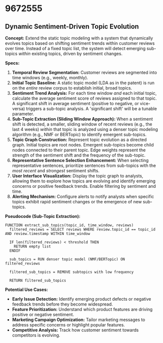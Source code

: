 # 9672555

## Dynamic Sentiment-Driven Topic Evolution

**Concept:** Extend the static topic modeling with a system that dynamically evolves topics based on shifting sentiment trends within customer reviews over time. Instead of a fixed topic list, the system will detect emerging sub-topics *within* existing topics, driven by sentiment changes.

**Specs:**

1.  **Temporal Review Segmentation:** Customer reviews are segmented into time windows (e.g., weekly, monthly). 
2.  **Initial Topic Baseline:**  A static topic model (LDA as in the patent) is run on the *entire* review corpus to establish initial, broad topics.
3.  **Sentiment Trend Analysis:** For each time window *and* each initial topic, calculate the average sentiment score of reviews assigned to that topic.  A significant shift in average sentiment (positive to negative, or vice-versa) triggers a sub-topic analysis.  A 'significant shift' will be a tunable parameter.
4.  **Sub-Topic Extraction (Sliding Window Approach):** When a sentiment shift is detected, a smaller, sliding window of recent reviews (e.g., the last 4 weeks) *within* that topic is analyzed using a denser topic modeling algorithm (e.g., NMF or BERTopic) to identify emergent sub-topics.
5.  **Topic Graph Construction:** Represent topic evolution as a directed graph. Initial topics are root nodes.  Emergent sub-topics become child nodes connected to their parent topic. Edge weights represent the strength of the sentiment shift and the frequency of the sub-topic.
6.  **Representative Sentence Selection Enhancement:** When selecting representative sentences, prioritize sentences from sub-topics with the *most recent* and *strongest* sentiment shifts.
7.  **User Interface Visualization:** Display the topic graph to analysts, allowing them to explore how topics are evolving and identify emerging concerns or positive feedback trends.  Enable filtering by sentiment and time.
8.  **Alerting Mechanism:** Configure alerts to notify analysts when specific topics exhibit rapid sentiment changes or the emergence of new sub-topics.

**Pseudocode (Sub-Topic Extraction):**

```
FUNCTION extract_sub_topics(topic_id, time_window, reviews)
  filtered_reviews = SELECT reviews WHERE review.topic_id == topic_id AND review.timestamp WITHIN time_window
  
  IF len(filtered_reviews) < threshold THEN
    RETURN empty list
  ENDIF
  
  sub_topics = RUN denser topic model (NMF/BERTopic) ON filtered_reviews 
  
  filtered_sub_topics = REMOVE subtopics with low frequency 
  
  RETURN filtered_sub_topics
```

**Potential Use Cases:**

*   **Early Issue Detection:** Identify emerging product defects or negative feedback trends before they become widespread.
*   **Feature Prioritization:** Understand which product features are driving positive or negative sentiment.
*   **Marketing Campaign Optimization:** Tailor marketing messages to address specific concerns or highlight popular features.
*   **Competitive Analysis:** Track how customer sentiment towards competitors is evolving.